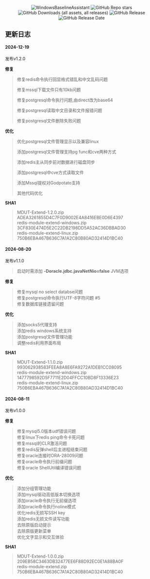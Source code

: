 <p align="center">
<img src="https://socialify.git.ci/DeEpinGh0st/MDUT-Extend-Release/image?description=1&language=1&name=1&owner=1&pattern=Floating%20Cogs&theme=Light" alt="WindowsBaselineAssistant"/>
<img src="https://img.shields.io/github/stars/DeEpinGh0st/MDUT-Extend-Release?style=flat" alt="GitHub Repo stars"/>
<img src="https://img.shields.io/github/downloads/DeEpinGh0st/MDUT-Extend-Release/total?style=flat" alt="GitHub Downloads (all assets, all releases)"/>
<img alt="GitHub Release" src="https://img.shields.io/github/release/DeEpinGh0st/MDUT-Extend-Release"/>
<img src="https://img.shields.io/github/release-date/DeEpinGh0st/MDUT-Extend-Release?style=flat" alt="GitHub Release Date"/>
<p>


##  更新日志

####  2024-12-19

发布v1.2.0

**修复**

> 修复redis命令执行回显格式错乱和中文乱码问题
>
> 修复mssql下载文件只有10kb问题
>
> 修复postgresql命令执行问题,由direct改为base64
>
> 修复postgresql读取中文目录和文件报错问题
>
> 修复postgresql文件删除失败问题

**优化**

> 优化postgresql文件管理显示以及兼容linux
>
> 添加postgresql文件管理支持pg func和cve两种方式
>
> 添加redis主从同步前对数据进行磁盘同步
>
> 添加postgresql中cve方式读取文件
>
> 添加Mssql提权对Godpotato支持
>
> 其他代码优化

**SHA1**

> MDUT-Extend-1.2.0.zip  ADEA3261855D4C7F0D9002E4A8416EBE0D6E4397  
> redis-module-extend-windows.zip 3CF830E474D5E2C22DB2198DD5A52AC36DBBAD30  
> redis-module-extend-linux.zip  750B6EBA467B636C7A1A2C80B80AD32414D1BC40  

####  2024-08-20

发布v1.1.0

> 启动时需添加 **-Doracle.jdbc.javaNetNio=false** JVM选项  

**修复**

>修复mysql no select databse问题  
>修复postgresql命令执行UTF-8字符问题 #5  
>修复数据库链接遗留问题  

**优化**

>添加socks5代理支持  
>添加redis windows系统支持  
>添加postgresql文件管理功能  
>调整redis利用界面布局   

**SHA1**

> MDUT-Extend-1.1.0.zip  993062938583FEEA8A8E6FA9272A1DEB1CC08095  
> redis-module-extend-windows.zip 1477798592D5F7711E2D04FFCC10BD8F13336E23  
> redis-module-extend-linux.zip  750B6EBA467B636C7A1A2C80B80AD32414D1BC40  

####  2024-08-11

发布v1.0.0

**修复**

>修复mysql5.0版本udf错误问题  
>修复linux下redis ping命令卡死问题  
>修复mssql的CLR激活问题  
>修复redis反弹shell后主进程结束问题  
>修复oracle连接时ORA-28009问题  
>修复oracle命令执行前缀问题  
>修复oracle ShellUtil编译错误问题  

**优化**

>添加分组管理功能  
>添加mysql驱动高低版本切换选项  
>添加oracle命令执行无前缀选项  
>添加oracle命令执行noline模式  
>优化redis无损写SSH key  
>添加redis无损文件读写功能  
>去除原版启动提示  
>去除原版更新菜单  
>优化文字显示和交互体验  

**SHA1**

> MDUT-Extend-1.0.0.zip 209EB58C3463DB32477EE6F88D92EC0E1A88BA0F  
> redis-module-extend.zip 750B6EBA467B636C7A1A2C80B80AD32414D1BC40  

